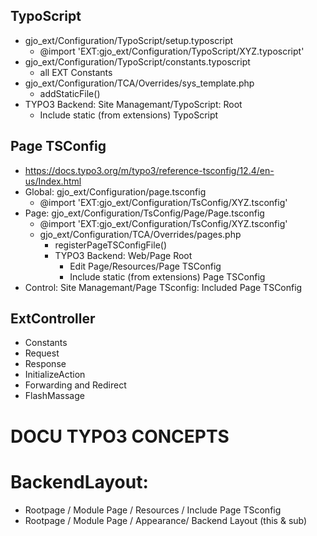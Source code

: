 
## TypoScript
- gjo_ext/Configuration/TypoScript/setup.typoscript
  - @import 'EXT:gjo_ext/Configuration/TypoScript/XYZ.typoscript'
- gjo_ext/Configuration/TypoScript/constants.typoscript
  - all EXT Constants
- gjo_ext/Configuration/TCA/Overrides/sys_template.php
    - addStaticFile()
- TYPO3 Backend: Site Managemant/TypoScript: Root
  - Include static (from extensions) TypoScript

## Page TSConfig
- https://docs.typo3.org/m/typo3/reference-tsconfig/12.4/en-us/Index.html
- Global: gjo_ext/Configuration/page.tsconfig
  - @import 'EXT:gjo_ext/Configuration/TsConfig/XYZ.tsconfig'
- Page: gjo_ext/Configuration/TsConfig/Page/Page.tsconfig
  - @import 'EXT:gjo_ext/Configuration/TsConfig/XYZ.tsconfig'
  - gjo_ext/Configuration/TCA/Overrides/pages.php
      - registerPageTSConfigFile()
    - TYPO3 Backend: Web/Page Root
      - Edit Page/Resources/Page TSConfig
      - Include static (from extensions) Page TSConfig
- Control: Site Managemant/Page TSconfig: Included Page TSConfig



## ExtController

* Constants
* Request
* Response
* InitializeAction
* Forwarding and Redirect
* FlashMassage

DOCU TYPO3 CONCEPTS
==============================================================

# BackendLayout:

- Rootpage / Module Page / Resources / Include Page TSconfig
- Rootpage / Module Page / Appearance/ Backend Layout (this & sub)
